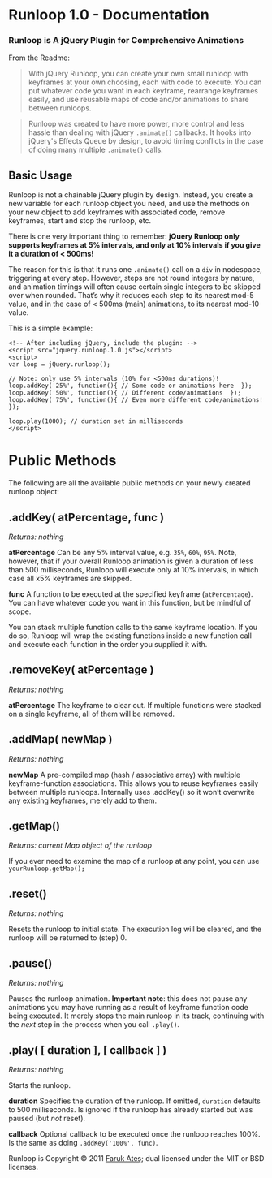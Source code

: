 Runloop 1.0 - Documentation
===========================

### Runloop is A jQuery Plugin for Comprehensive Animations

From the Readme:

> With jQuery Runloop, you can create your own small runloop with keyframes at your own choosing, each with code to execute. You can put whatever code you want in each keyframe, rearrange keyframes easily, and use reusable maps of code and/or animations to share between runloops.

> Runloop was created to have more power, more control and less hassle than dealing with jQuery `.animate()` callbacks. It hooks into jQuery's Effects Queue by design, to avoid timing conflicts in the case of doing many multiple `.animate()` calls.

## Basic Usage

Runloop is not a chainable jQuery plugin by design. Instead, you create a new variable for each runloop object you need, and use the methods on your new object to add keyframes with associated code, remove keyframes, start and stop the runloop, etc.

There is one very important thing to remember: **jQuery Runloop only supports keyframes at 5% intervals, and only at 10% intervals if you give it a duration of < 500ms!**

The reason for this is that it runs one `.animate()` call on a `div` in nodespace, triggering at every step. However, steps are not round integers by nature, and animation timings will often cause certain single integers to be skipped over when rounded. That’s why it reduces each step to its nearest mod-5 value, and in the case of < 500ms (main) animations, to its nearest mod-10 value.

This is a simple example:

	<!-- After including jQuery, include the plugin: -->
	<script src="jquery.runloop.1.0.js"></script>
	<script>
	var loop = jQuery.runloop();

	// Note: only use 5% intervals (10% for <500ms durations)!
	loop.addKey('25%', function(){ // Some code or animations here  });
	loop.addKey('50%', function(){ // Different code/animations  });
	loop.addKey('75%', function(){ // Even more different code/animations!  });

	loop.play(1000); // duration set in milliseconds
	</script>

# Public Methods

The following are all the available public methods on your newly created runloop object:

## .addKey( atPercentage, func )

*Returns: nothing*

**atPercentage** Can be any 5% interval value, e.g. `35%`, `60%`, `95%`. Note, however, that if your overall Runloop animation is given a duration of less than 500 milliseconds, Runloop will execute only at 10% intervals, in which case all x5% keyframes are skipped.

**func** A function to be executed at the specified keyframe (`atPercentage`). You can have whatever code you want in this function, but be mindful of scope.

You can stack multiple function calls to the same keyframe location. If you do so, Runloop will wrap the existing functions inside a new function call and execute each function in the order you supplied it with.

## .removeKey( atPercentage )

*Returns: nothing*

**atPercentage** The keyframe to clear out. If multiple functions were stacked on a single keyframe, all of them will be removed.

## .addMap( newMap )

*Returns: nothing*

**newMap** A pre-compiled map (hash / associative array) with multiple keyframe-function associations. This allows you to reuse keyframes easily between multiple runloops. Internally uses .addKey() so it won’t overwrite any existing keyframes, merely add to them.

## .getMap()

*Returns: current Map object of the runloop*

If you ever need to examine the map of a runloop at any point, you can use `yourRunloop.getMap();`

## .reset()

*Returns: nothing*

Resets the runloop to initial state. The execution log will be cleared, and the runloop will be returned to (step) 0.

## .pause()

*Returns: nothing*

Pauses the runloop animation. **Important note**: this does not pause any animations you may have running as a result of keyframe function code being executed. It merely stops the main runloop in its track, continuing with the *next* step in the process when you call `.play()`.

## .play( [ duration ], [ callback ] )

*Returns: nothing*

Starts the runloop.

**duration** Specifies the duration of the runloop. If omitted, `duration` defaults to 500 milliseconds. Is ignored if the runloop has already started but was paused (but *not* reset).

**callback** Optional callback to be executed once the runloop reaches 100%. Is the same as doing `.addKey('100%', func)`.



Runloop is Copyright © 2011 <a href="http://farukat.es/">Faruk Ateş</a>; dual licensed under the MIT or BSD licenses.


